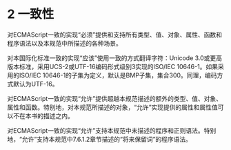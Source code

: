 # 2 一致性

对ECMAScript一致的实现“必须”提供和支持所有类型、值、对象、属性、函数和程序语法以及本规范中所描述的各种场景。

对本国际化标准一致的实现“应该”使用一致的方式翻译字符：Unicode 3.0或更高版本标准，采用UCS-2或UTF-16编码形式级别3实现的ISO/IEC 10646-1。如果采用的ISO/IEC 10646-1的子集为定义，默认是BMP子集，集合300。同理，编码方式默认为UTF-16。

对ECMAScript一致的实现“允许”提供超越本规范描述的额外的类型、值、对象、属性和函数。特别地，对本规范所描述的对象，“允许”实现提供的属性和属性值可以不在本书的描述之内。

对ECMAScript一致的实现“允许”支持本规范中未描述的程序和正则语法。特别地，“允许”支持本规范中7.6.1.2章节描述的“将来保留词”的程序语法。

